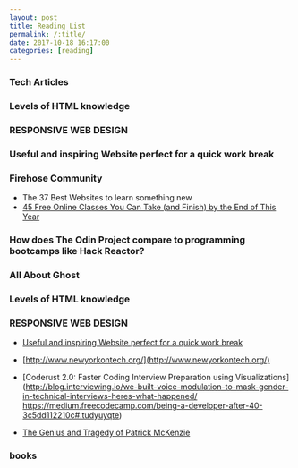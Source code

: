```yaml
---
layout: post
title: Reading List
permalink: /:title/
date: 2017-10-18 16:17:00
categories: [reading]
---
```


### Tech Articles

### Levels of HTML knowledge

### RESPONSIVE WEB DESIGN

### Useful and inspiring Website perfect for a quick work break

### Firehose Community
- The 37 Best Websites to learn something new
- [45 Free Online Classes You Can Take (and Finish) by the End of This Year](https://www.themuse.com/advice/13-cheap-or-free-online-classes-you-can-take-to-boost-your-digital-skills)

### How does The Odin Project compare to programming bootcamps like Hack Reactor?

### All About Ghost

### Levels of HTML knowledge

### RESPONSIVE WEB DESIGN

- [Useful and inspiring Website perfect for a quick work break](https://devchat.tv/freelancers/155-fs-creating-a-successful-saas-proposal-business-with-nathan-powell)

- [http://www.newyorkontech.org/](http://www.newyorkontech.org/)

- [Coderust 2.0: Faster Coding Interview Preparation using Visualizations](http://blog.interviewing.io/we-built-voice-modulation-to-mask-gender-in-technical-interviews-heres-what-happened/
https://medium.freecodecamp.com/being-a-developer-after-40-3c5dd112210c#.tudyuyqte)
- [The Genius and Tragedy of Patrick McKenzie](http://sebastianmarshall.com/the-genius-and-tragedy-of-patrick-mckenzie)

### books
